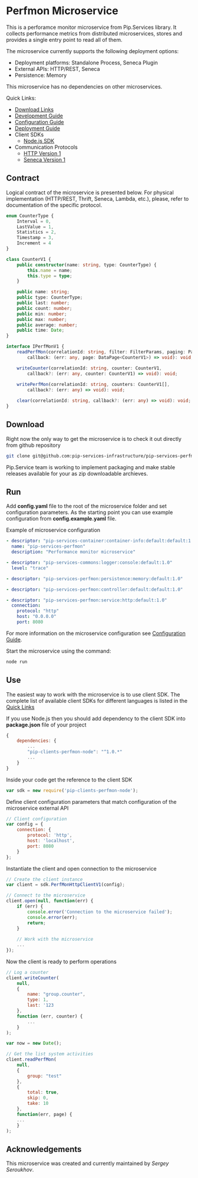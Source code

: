 # Perfmon Microservice

This is a perforamce monitor microservice from Pip.Services library. 
It collects performance metrics from distributed microservices, stores 
and provides a single entry point to read all of them.

The microservice currently supports the following deployment options:
* Deployment platforms: Standalone Process, Seneca Plugin
* External APIs: HTTP/REST, Seneca
* Persistence: Memory

This microservice has no dependencies on other microservices.

<a name="links"></a> Quick Links:

* [Download Links](doc/Downloads.md)
* [Development Guide](doc/Development.md)
* [Configuration Guide](doc/Configuration.md)
* [Deployment Guide](doc/Deployment.md)
* Client SDKs
  - [Node.js SDK](https://github.com/pip-services-infrastructure/pip-clients-perfmon-node)
* Communication Protocols
  - [HTTP Version 1](doc/HttpProtocolV1.md)
  - [Seneca Version 1](doc/SenecaProtocolV1.md)

## Contract

Logical contract of the microservice is presented below. For physical implementation (HTTP/REST, Thrift, Seneca, Lambda, etc.),
please, refer to documentation of the specific protocol.

```typescript
enum CounterType {
    Interval = 0,
    LastValue = 1,
    Statistics = 2,
    Timestamp = 3,
    Increment = 4
}

class CounterV1 {
    public constructor(name: string, type: CounterType) {
        this.name = name;
        this.type = type;
    }

    public name: string;
    public type: CounterType;
    public last: number;
    public count: number;
    public min: number;
    public max: number;
    public average: number;
    public time: Date;
}

interface IPerfMonV1 {
    readPerfMon(correlationId: string, filter: FilterParams, paging: PagingParams,
        callback: (err: any, page: DataPage<CounterV1>) => void): void;

    writeCounter(correlationId: string, counter: CounterV1,
        callback?: (err: any, counter: CounterV1) => void): void;
    
    writePerfMon(correlationId: string, counters: CounterV1[],
        callback?: (err: any) => void): void;

    clear(correlationId: string, callback?: (err: any) => void): void;
}
```

## Download

Right now the only way to get the microservice is to check it out directly from github repository
```bash
git clone git@github.com:pip-services-infrastructure/pip-services-perfmon-node.git
```

Pip.Service team is working to implement packaging and make stable releases available for your 
as zip downloadable archieves.

## Run

Add **config.yaml** file to the root of the microservice folder and set configuration parameters.
As the starting point you can use example configuration from **config.example.yaml** file. 

Example of microservice configuration
```yaml
- descriptor: "pip-services-container:container-info:default:default:1.0"
  name: "pip-services-perfmon"
  description: "Performance monitor microservice"

- descriptor: "pip-services-commons:logger:console:default:1.0"
  level: "trace"

- descriptor: "pip-services-perfmon:persistence:memory:default:1.0"

- descriptor: "pip-services-perfmon:controller:default:default:1.0"

- descriptor: "pip-services-perfmon:service:http:default:1.0"
  connection:
    protocol: "http"
    host: "0.0.0.0"
    port: 8080
```
 
For more information on the microservice configuration see [Configuration Guide](Configuration.md).

Start the microservice using the command:
```bash
node run
```

## Use

The easiest way to work with the microservice is to use client SDK. 
The complete list of available client SDKs for different languages is listed in the [Quick Links](#links)

If you use Node.js then you should add dependency to the client SDK into **package.json** file of your project
```javascript
{
    dependencies: {
        ...
        "pip-clients-perfmon-node": "^1.0.*"
        ...
    }
}
```

Inside your code get the reference to the client SDK
```javascript
var sdk = new require('pip-clients-perfmon-node');
```

Define client configuration parameters that match configuration of the microservice external API
```javascript
// Client configuration
var config = {
    connection: {
        protocol: 'http',
        host: 'localhost', 
        port: 8080
    }
};
```

Instantiate the client and open connection to the microservice
```javascript
// Create the client instance
var client = sdk.PerfMonHttpClientV1(config);

// Connect to the microservice
client.open(null, function(err) {
    if (err) {
        console.error('Connection to the microservice failed');
        console.error(err);
        return;
    }
    
    // Work with the microservice
    ...
});
```

Now the client is ready to perform operations
```javascript
// Log a counter
client.writeCounter(
    null,
    {
        name: "group.counter",
        type: 1,
        last: '123
    },
    function (err, counter) {
        ...
    }
);
```

```javascript
var now = new Date();

// Get the list system activities
client.readPerfMon(
    null,
    {
        group: "test"
    },
    {
        total: true,
        skip: 0, 
        take: 10  
    },
    function(err, page) {
    ...    
    }
);
```    

## Acknowledgements

This microservice was created and currently maintained by *Sergey Seroukhov*.

